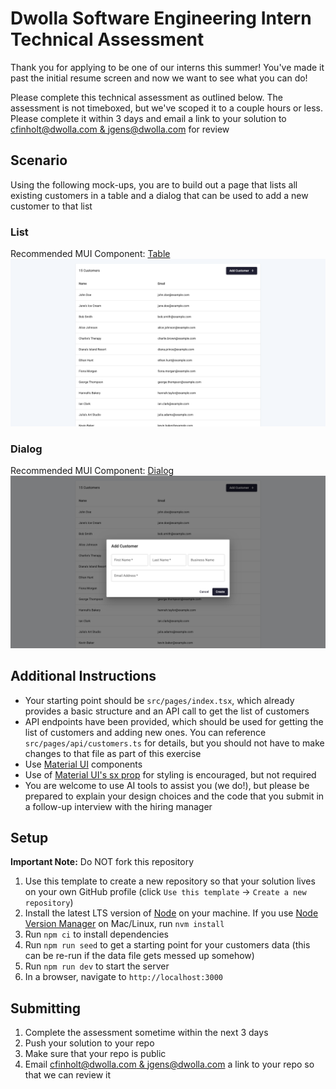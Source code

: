 # Dwolla Software Engineering Intern Technical Assessment

Thank you for applying to be one of our interns this summer! You've made it past the initial resume screen and now we want to see what you can do!

Please complete this technical assessment as outlined below. The assessment is not timeboxed, but we've scoped it to a couple hours or less. Please complete it within 3 days and email a link to your solution to [cfinholt@dwolla.com & jgens@dwolla.com](mailto:cfinholt@dwoll.com,%20jgens@dwolla.com) for review

## Scenario

Using the following mock-ups, you are to build out a page that lists all existing customers in a table and a dialog that can be used to add a new customer to that list

### List

Recommended MUI Component: [Table](https://mui.com/material-ui/react-table/)
![List Mock-up](/mocks/list.png)

### Dialog

Recommended MUI Component: [Dialog](https://mui.com/material-ui/react-dialog/)
![Dialog Mock-up](/mocks/dialog.png)

## Additional Instructions

- Your starting point should be `src/pages/index.tsx`, which already provides a basic structure and an API call to get the list of customers
- API endpoints have been provided, which should be used for getting the list of customers and adding new ones. You can reference `src/pages/api/customers.ts` for details, but you should not have to make changes to that file as part of this exercise
- Use [Material UI](https://mui.com/material-ui/all-components/) components
- Use of [Material UI's sx prop](https://mui.com/system/getting-started/the-sx-prop/) for styling is encouraged, but not required
- You are welcome to use AI tools to assist you (we do!), but please be prepared to explain your design choices and the code that you submit in a follow-up interview with the hiring manager

## Setup

**Important Note:** Do NOT fork this repository

1. Use this template to create a new repository so that your solution lives on your own GitHub profile (click `Use this template` → `Create a new repository`)
2. Install the latest LTS version of [Node](https://nodejs.org/en) on your machine. If you use [Node Version Manager](https://github.com/nvm-sh/nvm) on Mac/Linux, run `nvm install`
3. Run `npm ci` to install dependencies
4. Run `npm run seed` to get a starting point for your customers data (this can be re-run if the data file gets messed up somehow)
5. Run `npm run dev` to start the server
6. In a browser, navigate to `http://localhost:3000`

## Submitting

1. Complete the assessment sometime within the next 3 days
2. Push your solution to your repo
3. Make sure that your repo is public
4. Email [cfinholt@dwolla.com & jgens@dwolla.com](mailto:cfinholt@dwoll.com,%20jgens@dwolla.com) a link to your repo so that we can review it
